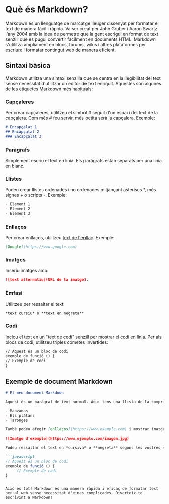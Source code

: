 # Què és Markdown?

Markdown és un llenguatge de marcatge lleuger dissenyat per formatar el text de manera fàcil i ràpida. Va ser creat per John Gruber i Aaron Swartz l'any 2004 amb la idea de permetre que la gent escrigui en format de text senzill que es pugui convertir fàcilment en documents HTML. Markdown s'utilitza àmpliament en blocs, fòrums, wikis i altres plataformes per escriure i formatar contingut web de manera eficient.

## Sintaxi bàsica

Markdown utilitza una sintaxi senzilla que se centra en la llegibilitat del text sense necessitat d'utilitzar un editor de text enriquit. Aquestes són algunes de les etiquetes Markdown més habituals:

### Capçaleres
Per crear capçaleres, utilitzeu el símbol # seguit d'un espai i del text de la capçalera. Com més # feu servir, més petita serà la capçalera. Exemple:
 
```markdown
# Encapçalat 1
## Encapçalat 2
### Encapçalat 3
```

### Paràgrafs
Simplement escriu el text en línia. Els paràgrafs estan separats per una línia en blanc.

### Llistes
Podeu crear llistes ordenades i no ordenades mitjançant asteriscs *, més signes + o scripts -. Exemple:
```markdown
- Element 1
- Element 2
- Element 3
```

### Enllaços
Per crear enllaços, utilitzeu [text de l'enllaç](URL). Exemple:
```markdown
[Google](https://www.google.com)
```

### Imatges
Inseriu imatges amb:
```markdown
![text alternatiu](URL de la imatge).
```

### Èmfasi
Utilitzeu per ressaltar el text:
```markdown
*text cursiu* o **text en negreta** 
```

### Codi
Inclou el text en un "text de codi" senzill per mostrar el codi en línia. Per als blocs de codi, utilitzeu triples cometes invertides:

```markdown
// Aquest és un bloc de codi
exemple de funció () {
// Exemple de codi
}
```

## Exemple de document Markdown
```markdown
# El meu document Markdown

Aquest és un paràgraf de text normal. Aquí tens una llista de la compra:

- Manzanas
- Els plàtans
- Taronges

També podeu afegir [enllaços](https://www.exemple.com) i mostrar imatges:

![Imatge d'exemple](https://www.ejemplo.com/imagen.jpg)

Podeu ressaltar el text en *cursiva* o **negreta** segons les vostres necessitats.

```javascript
// Aquest és un bloc de codi
exemple de funció () {
     // Exemple de codi
}
```
```

Això és tot! Markdown és una manera ràpida i eficaç de formatar text per al web sense necessitat d'eines complicades. Diverteix-te escrivint a Markdown!
